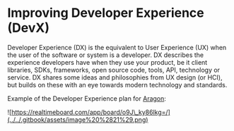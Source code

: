 # Improving Developer Experience \(DevX\)

Developer Experience \(DX\) is the equivalent to User Experience \(UX\) when the user of the software or system is a developer. DX describes the experience developers have when they use your product, be it client libraries, SDKs, frameworks, open source code, tools, API, technology or service. DX shares some ideas and philosophies from UX design \(or HCI\), but builds on these with an eye towards modern technology and standards.

Example of the Developer Experience plan for [Aragon](https://aragon.org):

![https://realtimeboard.com/app/board/o9J\_ky86lkg=/](../../.gitbook/assets/image%20%2821%29.png)



